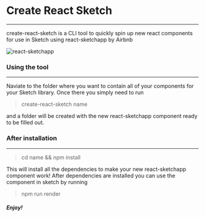 # Create React Sketch
---
create-react-sketch is a CLI tool to quickly spin up new react components for use in Sketch using react-sketchapp by Airbnb

![react-sketchapp](https://camo.githubusercontent.com/7a75c94cd088b6ae393cc2648d6d7f9a45ff0b5a/68747470733a2f2f636c6475702e636f6d2f4d785356456b635f67622e706e67)

### Using the tool
---
Naviate to the folder where you want to contain all of your components for your Sketch library.
Once there you simply need to run
> create-react-sketch name

and a folder will be created with the new react-sketchapp component ready to be filled out.

### After installation
---
> cd name && npm install

This will install all the dependencies to make your new react-sketchapp component work!  After dependencies are installed you can use the component in sketch by running

> npm run render

##### Enjoy!